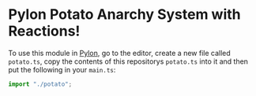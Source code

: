 # Pylon Potato Anarchy System with Reactions!

To use this module in [Pylon](https://pylon.bot/), go to the editor, create a new file called `potato.ts`, copy the contents of this repositorys `potato.ts` into it and then put the following in your `main.ts`:

```ts
import "./potato";
```
